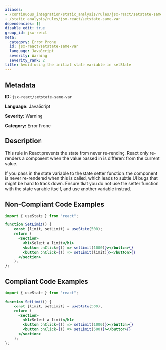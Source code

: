 ```yaml
---
aliases:
- /continuous_integration/static_analysis/rules/jsx-react/setstate-same-var
- /static_analysis/rules/jsx-react/setstate-same-var
dependencies: []
disable_edit: true
group_id: jsx-react
meta:
  category: Error Prone
  id: jsx-react/setstate-same-var
  language: JavaScript
  severity: Warning
  severity_rank: 2
title: Avoid using the initial state variable in setState
---
```

<!--  SOURCED FROM https://github.com/DataDog/datadog-static-analyzer-rule-docs -->


## Metadata
**ID:** `jsx-react/setstate-same-var`

**Language:** JavaScript

**Severity:** Warning

**Category:** Error Prone

## Description
This rule in React prevents the state from never re-rending. React only re-renders a component when the value passed in is different from the current value.

If you pass in the state variable to the state setter function, the component is never re-rendered when this is called, which leads to subtle UI bugs that might be hard to track down. Ensure that you do not use the setter function with the state variable itself, and use another variable instead.

## Non-Compliant Code Examples
```jsx
import { useState } from "react";

function SetLimit() {
    const [limit, setLimit] = useState(500);
    return (
      <section>
        <h1>Select a limit</h1>
        <button onClick={() => setLimit(1000)}></button>{}
        <button onClick={() => setLimit(limit)}></button>{}
      </section>
    );
};
```

## Compliant Code Examples
```jsx
import { useState } from "react";

function SetLimit() {
    const [limit, setLimit] = useState(500);
    return (
      <section>
        <h1>Select a limit</h1>
        <button onClick={() => setLimit(1000)}></button>{}
        <button onClick={() => setLimit(500)}></button>{}
      </section>
    );
};
```
